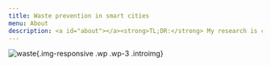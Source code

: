 ```yaml
---
title: Waste prevention in smart cities
menu: About
description: <a id="about"></a><strong>TL;DR:</strong> My research is creating ways to promote the reuse of materials in urban contexts. I am organising an <em>online co-design lab</em> in April 2021 (yes, that soon!). If you are reading this, chances are you have something to contribute to the lab. Please <a href="https://forms.gle/rat12rsPstvg89aX9"><strong>sign up</strong></a> to one or more virtual workshops, <a href="https://forms.gle/BJoPHMk2NEj1HHxd7"><strong>subscribe</strong></a> to learn what I'm planning to do and follow up on that, or just read on below and in my <a href="https://is.efeefe.me/opendott"><strong>research blog</strong></a>.
---
```

![waste](intro.jpg){.img-responsive .wp .wp-3 .introimg}
